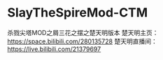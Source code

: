 # SlayTheSpireMod-CTM
杀戮尖塔MOD之屑三花之摆之楚天明版本
楚天明主页：https://space.bilibili.com/280135728
楚天明直播间：https://live.bilibili.com/21379697
